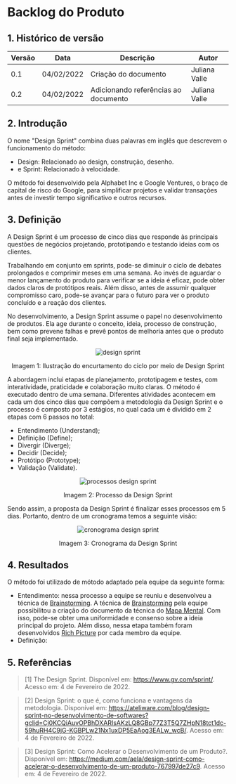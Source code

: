 # Backlog do Produto

## 1. Histórico de versão

| Versão | Data       | Descrição                        | Autor        |
| ------ | ---------- | -------------------------------- | ------------ |
| 0.1    | 04/02/2022 | Criação do documento                             | Juliana Valle |
| 0.2    | 04/02/2022 | Adicionando referências ao documento             | Juliana Valle |

## 2. Introdução
O nome "Design Sprint" combina duas palavras em inglês que descrevem o funcionamento do método: 
- Design: Relacionado ao design, construção, desenho.
- e Sprint: Relacionado à velocidade. 

O método foi desenvolvido pela Alphabet Inc e Google Ventures, o braço de capital de risco do Google, para simplificar projetos e validar transações antes de investir tempo significativo e outros recursos. 

## 3. Definição
A Design Sprint é um processo de cinco dias que responde às principais questões de negócios projetando, prototipando e testando ideias com os clientes.

Trabalhando em conjunto em sprints, pode-se diminuir o ciclo de debates prolongados ​​e comprimir meses em uma semana. Ao invés de aguardar o menor lançamento do produto para verificar se a ideia é eficaz, pode obter dados claros de protótipos reais. Além disso, antes de assumir qualquer compromisso caro, pode-se avançar para o futuro para ver o produto concluído e a reação dos clientes.

No desenvolvimento, a Design Sprint assume o papel no desenvolvimento de produtos. Ela age durante o conceito, ideia, processo de construção, bem como prevene falhas e prevê pontos de melhoria antes que o produto final seja implementado.

<center>

![design sprint](../../assets/design_sprint/sprint-diagram.png)

<figcaption>Imagem 1: Ilustração do encurtamento do ciclo por meio de Design Sprint</figcaption>

</center>

A abordagem inclui etapas de planejamento, prototipagem e testes, com interatividade, praticidade e colaboração muito claras. O método é executado dentro de uma semana. Diferentes atividades acontecem em cada um dos cinco dias que compõem a metodologia da Design Sprint e o processo é composto por 3 estágios, no qual cada um é dividido em 2 etapas com 6 passos no total:

- Entendimento (Understand);
- Definição (Define);
- Divergir (Diverge);
- Decidir (Decide);
- Protótipo (Prototype);
- Validação (Validate).

<center>

![processos design sprint](../../assets/design_sprint/processos_ds.png)

<figcaption>Imagem 2: Processo da Design Sprint</figcaption>

</center>

Sendo assim, a proposta da Design Sprint é finalizar esses processos em 5 dias. Portanto, dentro de um cronograma temos a seguinte visão:

<center>

![cronograma design sprint](../../assets/design_sprint/cronograma_ds.png)

<figcaption>Imagem 3: Cronograma da Design Sprint</figcaption>

</center>

## 4. Resultados
O método foi utilizado de mótodo adaptado pela equipe da seguinte forma:

- Entendimento: nessa processo a equipe se reuniu e desenvolveu a técnica de [Brainstorming](https://unbarqdsw2021-2.github.io/2021.2_G5_Garimpei/content/elicitacao/brainstorming/). A técnica de [Brainstorming](https://unbarqdsw2021-2.github.io/2021.2_G5_Garimpei/content/elicitacao/brainstorming/) pela equipe possibilitou a criação do documento da técnica do [Mapa Mental](https://unbarqdsw2021-2.github.io/2021.2_G5_Garimpei/content/pre_rastreabilidade/mapa_mental/). Com isso, pode-se obter uma uniformidade e consenso sobre a ideia principal do projeto. Além disso, nessa etapa também foram desenvolvidos [Rich Picture](https://unbarqdsw2021-2.github.io/2021.2_G5_Garimpei/content/pre_rastreabilidade/rich_picture/) por cada membro da equipe.
- Definição:

## 5. Referências

> [1] The Design Sprint. Disponível em: <https://www.gv.com/sprint/>. Acesso em: 4 de Fevereiro de 2022.

> [2] Design Sprint: o que é, como funciona e vantagens da metodologia. Disponível em: <https://ateliware.com/blog/design-sprint-no-desenvolvimento-de-softwares?gclid=Cj0KCQiAuvOPBhDXARIsAKzLQ8GBp77Z3T5Q7ZHpN18tct1dc-59huRH4C9jG-KGBPLw21Nx1uxDP5EaAog3EALw_wcB/>. Acesso em: 4 de Fevereiro de 2022.

> [3] Design Sprint: Como Acelerar o Desenvolvimento de um Produto?. Disponível em: <https://medium.com/aela/design-sprint-como-acelerar-o-desenvolvimento-de-um-produto-767997de27c9>. Acesso em: 4 de Fevereiro de 2022.
